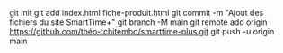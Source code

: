 git init
git add index.html fiche-produit.html
git commit -m "Ajout des fichiers du site SmartTime+"
git branch -M main
git remote add origin https://github.com/théo-tchitembo/smarttime-plus.git
git push -u origin main
